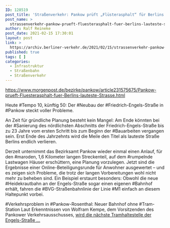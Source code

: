 ```yaml
---
ID: 128519
post_title: 'Straßenverkehr: Pankow prüft „Flüsterasphalt“ für Berlins lauteste Straße, aus Berliner Morgenpost'
post_name: >
  strassenverkehr-pankow-prueft-fluesterasphalt-fuer-berlins-lauteste-strasse-aus-berliner-morgenpost
author: Ralf Reineke
post_date: 2021-02-15 17:30:01
layout: post
link: >
  https://archiv.berliner-verkehr.de/2021/02/15/strassenverkehr-pankow-prueft-fluesterasphalt-fuer-berlins-lauteste-strasse-aus-berliner-morgenpost/
published: true
tags: [ ]
categories:
  - Infrastruktur
  - Straßenbahn
  - Straßenverkehr
---
```

https://www.morgenpost.de/bezirke/pankow/article231575675/Pankow-prueft-Fluesterasphalt-fuer-Berlins-lauteste-Strasse.html

Heute #Tempo 10, künftig 50: Der #Neubau der #Friedrich-Engels-Straße in #Pankow steckt voller Probleme.

An Zeit für gründliche Planung besteht kein Mangel: Am Ende könnten bei der #Sanierung des nördlichsten Abschnitts der Friedrich-Engels-Straße bis zu 23 Jahre vom ersten Schritt bis zum Beginn der #Bauarbeiten vergangen sein. Erst Ende des Jahrzehnts wird die Meile den Titel als lauteste Straße Berlins endlich verlieren.

Derzeit unternimmt das Bezirksamt Pankow wieder einmal einen Anlauf, für den #maroden, 1,6 Kilometer langen Streckenteil, auf dem #rumpelnde Lastwagen Häuser erschüttern, eine Planung vorzulegen. Jetzt sind die Ergebnisse einer Online-Beteiligungsrunde für Anwohner ausgewertet – und es zeigen sich Probleme, die trotz der langen Vorbereitungen wohl nicht mehr zu beheben sind. Ein Beispiel erstaunt besonders: Obwohl die neue #Heidekrautbahn an der Engels-Straße sogar einen eigenen #Bahnhof erhält, fahren die #BVG-Straßenbahnlinie der Linie #M1 einfach an diesem Haltepunkt vorbei.

#Verkehrsproblem in #Pankow-Rosenthal: Neuer Bahnhof ohne #Tram-Station
Laut Erkenntnissen von Wolfram Kempe, dem Vorsitzenden des Pankower Verkehrsausschusses, <a href="https://www.morgenpost.de/bezirke/pankow/article231575675/Pankow-prueft-Fluesterasphalt-fuer-Berlins-lauteste-Strasse.html">wird die nächste Tramhaltestelle der Engels-Straße ...</a>